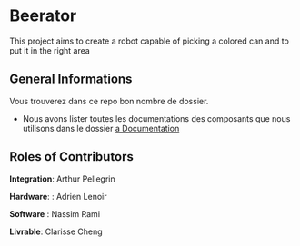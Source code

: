 # Beerator
This project aims to create a robot capable of picking a colored can and to put it in the right area

## General Informations

Vous trouverez dans ce repo bon nombre de dossier.

- Nous avons lister toutes les documentations des composants que nous utilisons dans le dossier [a Documentation](Documentation)



## Roles of Contributors

**Integration**: Arthur Pellegrin 

**Hardware**: : Adrien Lenoir

**Software** : Nassim Rami

**Livrable**: Clarisse Cheng

